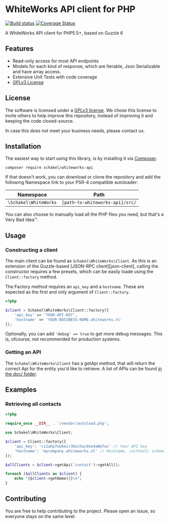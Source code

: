# WhiteWorks API client for PHP

[![Build status][ci]][ci-link]
[![Coverage Status][cov]][cov-link]

A WhiteWorks API client for PHP5.5+, based on Guzzle 6

## Features

 - Read-only access for most API endpoints
 - Models for each kind of response, which are Iterable, Json Serializable and
   have array access.
 - Extensive Unit Tests with code coverage
 - [GPLv3 License][license]

## License

The software is licensed under a [GPLv3 license][license]. We chose this license
to invite others to help improve this repository, instead of improving it and
keeping the code closed-source.

In case this does not meet your business needs, please contact us.

## Installation

The easiest way to start using this library, is by installing it via [Composer][getcomposer].

```
composer require schakel/whiteworks-api
```

If that doesn't work, you can download or clone the repository and add the
following Namespace link to your PSR-4 compatible autoloader:

|Namespace              |Path                               |
|-                      |-                                  |
|`\Schakel\WhiteWorks`  |`[path-to-whiteworks-api]/src/`    |

You can also choose to manually load all the PHP files you need, but that's a
Very Bad Idea™.

## Usage

### Constructing a client
The main client can be found as `Schakel\WhiteWorks\Client`. As this is an
extension of the Guzzle-based [JSON-RPC client][json-client], calling the
constructor requires a few presets, which can be easily loade using the
`Client::factory` method.

The Factory method requires an `api_key` and a `hostname`. These are expected
as the first and only argument of `Client::factory`.

```php
<?php

$client = Schakel\WhiteWorks\Client::factory([
    'api_key' => 'YOUR-API-KEY',
    'hostname' => 'YOUR-BUSINESS-NAME.whiteworks.nl'
]);
```

Optionally, you can add `'debug' => true` to get more debug messages. This is,
ofcourse, not recommended for production systems.

### Getting an API
The `Schakel\WhiteWorks\Client` has a getApi method, that will return the
correct Api for the entity you'd like to retrieve. A list of APIs can be found
[in the doc/ folder](doc/APIs.md).

## Examples

### Retrieving all contacts
```php
<?php

require_once __DIR__ . '/vendor/autoload.php';

use Schakel\WhiteWorks\Client;

$client = Client::factory([
    'api_key': 'ci2ahp7eebeir3Oochai9oo4aWe7ac' // Your API key
    'hostname': 'mycompany.whiteworks.nl' // Hostname, /without/ scheme
]);

$allClients = $client->getApi('contact')->getAll();

foreach ($allClients as $client) {
    echo "{$client->getName()}\n";
}

```

<!-- TODO more examples -->

## Contributing

You are free to help contributing to the project. Please open an issue, so
everyone stays on the same level.

[ci]: https://travis-ci.org/SchakelMarketeers/WhiteWorks-API.svg?branch=master
[ci-link]: https://travis-ci.org/DJOAmersfoort/IdentityProviderBeta
[cov]: https://coveralls.io/repos/github/SchakelMarketeers/WhiteWorks-API/badge.svg?branch=master
[cov-link]: https://coveralls.io/github/SchakelMarketeers/WhiteWorks-API?branch=master
[license]: LICENSE
[getcomposer]: https://getcomposer.org/


